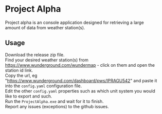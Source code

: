 # Project Alpha

Project alpha is an console application designed for retrieving a large amount of data from weather station(s).

## Usage
Download the release zip file.<br>
Find your desired weather station(s) from https://www.wunderground.com/wundermap - click on them and open the station id link.<br>
Copy the url, eg "https://www.wunderground.com/dashboard/pws/IPRAGU542" and paste it into the `config.yaml` configuration file.<br>
Edit the other `config.yaml` properties such as which unit system you would like to export and such.<br>
Run the `ProjectAlpha.exe` and wait for it to finish.<br>
Report any issues (exceptions) to the github issues.<br>
